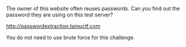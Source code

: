 The owner of this website often reuses passwords. Can you find out the password they are using on this test server?

http://passwordextraction.tamuctf.com

You do not need to use brute force for this challenge.

